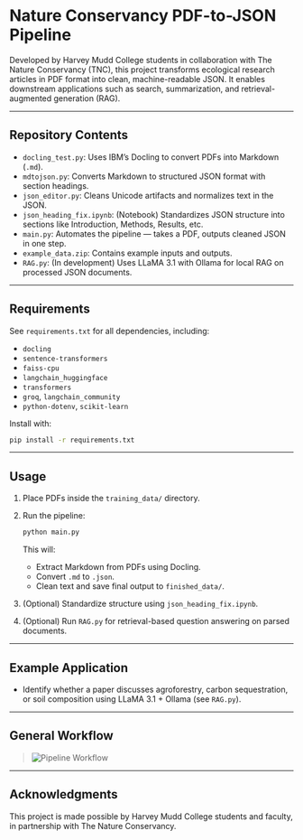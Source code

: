 # Nature Conservancy PDF-to-JSON Pipeline

Developed by Harvey Mudd College students in collaboration with The Nature Conservancy (TNC), this project transforms ecological research articles in PDF format into clean, machine-readable JSON. It enables downstream applications such as search, summarization, and retrieval-augmented generation (RAG).

---

## Repository Contents

- `docling_test.py`: Uses IBM’s Docling to convert PDFs into Markdown (`.md`).
- `mdtojson.py`: Converts Markdown to structured JSON format with section headings.
- `json_editor.py`: Cleans Unicode artifacts and normalizes text in the JSON.
- `json_heading_fix.ipynb`: (Notebook) Standardizes JSON structure into sections like Introduction, Methods, Results, etc.
- `main.py`: Automates the pipeline — takes a PDF, outputs cleaned JSON in one step.
- `example_data.zip`: Contains example inputs and outputs.
- `RAG.py`: (In development) Uses LLaMA 3.1 with Ollama for local RAG on processed JSON documents.

---

## Requirements

See `requirements.txt` for all dependencies, including:
- `docling`
- `sentence-transformers`
- `faiss-cpu`
- `langchain_huggingface`
- `transformers`
- `groq`, `langchain_community`
- `python-dotenv`, `scikit-learn`

Install with:

```bash
pip install -r requirements.txt
```

---

## Usage

1. Place PDFs inside the `training_data/` directory.
2. Run the pipeline:
   ```bash
   python main.py
   ```
   This will:
   - Extract Markdown from PDFs using Docling.
   - Convert `.md` to `.json`.
   - Clean text and save final output to `finished_data/`.

3. (Optional) Standardize structure using `json_heading_fix.ipynb`.

4. (Optional) Run `RAG.py` for retrieval-based question answering on parsed documents.

---

## Example Application

- Identify whether a paper discusses agroforestry, carbon sequestration, or soil composition using LLaMA 3.1 + Ollama (see `RAG.py`).

---

## General Workflow

> ![Pipeline Workflow](https://github.com/user-attachments/assets/99370082-66ec-4c12-ade6-42b52101e4f0)

---

## Acknowledgments

This project is made possible by Harvey Mudd College students and faculty, in partnership with The Nature Conservancy.
